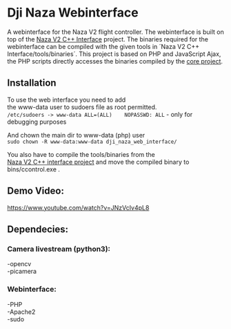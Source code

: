 # Dji Naza Webinterface
A webinterface for the Naza V2 flight controller. The webinterface is built on top of the [Naza V2 C++ Interface](https://github.com/MrGrimod/dji_naza_interface_c-) project. The binaries required for the webinterface can be compiled with the given tools in ´Naza V2 C++ Interface/tools/binaries´. This project is based on PHP and JavaScript Ajax, the PHP scripts directly accesses the binaries compiled by the [core project](https://github.com/MrGrimod/dji_naza_interface_c-).<br>

## Installation

To use the web interface you need to  add <br>
the www-data user to sudoers file as root permitted. <br>
`/etc/sudoers -> www-data ALL=(ALL)    NOPASSWD: ALL` - only for debugging purposes <br>

And chown the main dir to www-data (php) user <br>
`sudo chown -R www-data:www-data dji_naza_web_interface/` <br>

You also have to compile the tools/binaries from the <br>
[Naza V2 C++ interface project](https://github.com/MrGrimod/dji_naza_interface_c-) and move the compiled binary to bins/ccontrol.exe . <br>

## Demo Video:
https://www.youtube.com/watch?v=JNzVcIv4pL8

## Dependecies:
### Camera livestream (python3): <br>
-opencv  <br>
-picamera

### Webinterface:
-PHP  <br>
-Apache2  <br>
-sudo 

